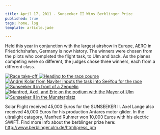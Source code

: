 ```yaml
---

title: April 17, 2011 - Sunseeker II Wins Berblinger Prize
published: true
tags: home, log
template: article.jade

---
```


Held this year in conjunction with the largest airshow in Europe, AERO in Friedrichshafen, Germany is now history.   The winners were chosen from the pilots who completed the flight task, to Ulm and back.  As the planes competing were so different, the judges chose three winners, each from a different class.

<div class="photoset">

<a href="/articles/4-17-11/take_off.jpg" rel="gal-4-17-11" title="Race take-off">
  <img src="/articles/4-17-11/thumbs/take_off.jpg" alt= "Race take-off" \>
</a>




<a href="/articles/4-17-11/Sunseeker_and_Antares.jpg" rel="gal-4-17-11" title="Heading to the race course">
  <img src="/articles/4-17-11/thumbs/Sunseeker_and_Antares.jpg" alt= "Heading to the race course" \>
</a>





<a href="/articles/4-17-11/Adrej_Kolar.jpg" rel="gal-4-17-11" title="Andrej Kolar from Naviter inputs the task into SeeYou for the race">
  <img src="/articles/4-17-11/thumbs/Adrej_Kolar.jpg" alt= "Andrej Kolar from Naviter inputs the task into SeeYou for the race" \>
</a>



<a href="/articles/4-17-11/with_Zep.jpg" rel="gal-4-17-11" title="Sunseeker II in front of a Zeppelin">
  <img src="/articles/4-17-11/thumbs/with_Zep.jpg" alt= "Sunseeker II in front of a Zeppelin" \>
</a>



<a href="/articles/4-17-11/awards.jpg" rel="gal-4-17-11" title="Manfred, Axel, and Eric on the podium with the Mayor of Ulm">
  <img src="/articles/4-17-11/thumbs/awards.jpg" alt= "Manfred, Axel, and Eric on the podium with the Mayor of Ulm" \>
</a>




<a href="/articles/4-17-11/Sunseeker_in_Munsterplatz.jpg" rel="gal-4-17-11" title="Sunseeker II in the Munsterplatz">
  <img src="/articles/4-17-11/thumbs/Sunseeker_in_Munsterplatz.jpg" alt= "Sunseeker II in the Munsterplatz" \>
</a>


</div>

Solar Flight received 45,000 Euros for the SUNSEEKER II. Axel Lange also received 45,000 Euros for his production Antares motor glider. In the ultralight catagory, Manfred Ruhmer won 10,000 Euros with his electric SWIFT. Find more info about the berblinger prize here:     http://www.berblinger.ulm.de/html/press_pm



